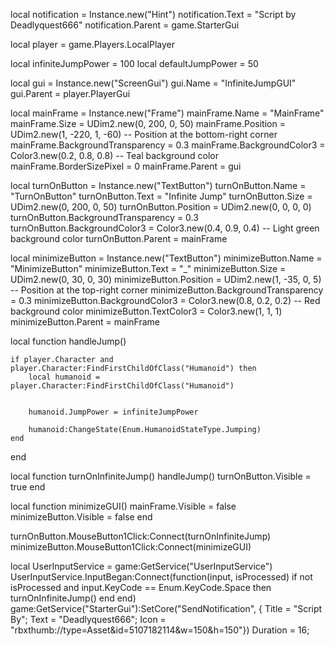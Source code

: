 local notification = Instance.new("Hint")
notification.Text = "Script by Deadlyquest666"
notification.Parent = game.StarterGui
 
local player = game.Players.LocalPlayer
 
local infiniteJumpPower = 100
local defaultJumpPower = 50
 
local gui = Instance.new("ScreenGui")
gui.Name = "InfiniteJumpGUI"
gui.Parent = player.PlayerGui
 
local mainFrame = Instance.new("Frame")
mainFrame.Name = "MainFrame"
mainFrame.Size = UDim2.new(0, 200, 0, 50)
mainFrame.Position = UDim2.new(1, -220, 1, -60) -- Position at the bottom-right corner
mainFrame.BackgroundTransparency = 0.3
mainFrame.BackgroundColor3 = Color3.new(0.2, 0.8, 0.8) -- Teal background color
mainFrame.BorderSizePixel = 0
mainFrame.Parent = gui
 
 
local turnOnButton = Instance.new("TextButton")
turnOnButton.Name = "TurnOnButton"
turnOnButton.Text = "Infinite Jump"
turnOnButton.Size = UDim2.new(0, 200, 0, 50)
turnOnButton.Position = UDim2.new(0, 0, 0, 0)
turnOnButton.BackgroundTransparency = 0.3
turnOnButton.BackgroundColor3 = Color3.new(0.4, 0.9, 0.4) -- Light green background color
turnOnButton.Parent = mainFrame
 
local minimizeButton = Instance.new("TextButton")
minimizeButton.Name = "MinimizeButton"
minimizeButton.Text = "_"
minimizeButton.Size = UDim2.new(0, 30, 0, 30)
minimizeButton.Position = UDim2.new(1, -35, 0, 5) -- Position at the top-right corner
minimizeButton.BackgroundTransparency = 0.3
minimizeButton.BackgroundColor3 = Color3.new(0.8, 0.2, 0.2) -- Red background color
minimizeButton.TextColor3 = Color3.new(1, 1, 1)
minimizeButton.Parent = mainFrame
 
local function handleJump()
    
    if player.Character and player.Character:FindFirstChildOfClass("Humanoid") then
        local humanoid = player.Character:FindFirstChildOfClass("Humanoid")
        
 
        humanoid.JumpPower = infiniteJumpPower
        
        humanoid:ChangeState(Enum.HumanoidStateType.Jumping)
    end
end
 
local function turnOnInfiniteJump()
    handleJump()
    turnOnButton.Visible = true
end
 
local function minimizeGUI()
    mainFrame.Visible = false
    minimizeButton.Visible = false
end
 
turnOnButton.MouseButton1Click:Connect(turnOnInfiniteJump)
minimizeButton.MouseButton1Click:Connect(minimizeGUI)
 
local UserInputService = game:GetService("UserInputService")
UserInputService.InputBegan:Connect(function(input, isProcessed)
    if not isProcessed and input.KeyCode == Enum.KeyCode.Space then
        turnOnInfiniteJump()
    end
end)
 game:GetService("StarterGui"):SetCore("SendNotification", { 
        Title = "Script By";
        Text  = "Deadlyquest666";
        Icon  = "rbxthumb://type=Asset&id=5107182114&w=150&h=150"})
    Duration = 16;
